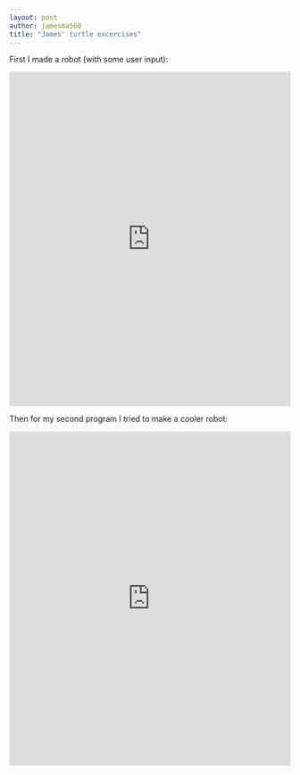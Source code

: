 ```yaml
---
layout: post
author: jamesma560
title: "James' turtle excercises"
---
```

First I made a robot (with some user input):
<iframe src="https://trinket.io/embed/python/aed59565be" width="100%" height="600" frameborder="0" marginwidth="0" marginheight="0" allowfullscreen></iframe>

Then for my second program I tried to make a cooler robot:
<iframe src="https://trinket.io/embed/python/0b6bd5bf80" width="100%" height="600" frameborder="0" marginwidth="0" marginheight="0" allowfullscreen></iframe>
